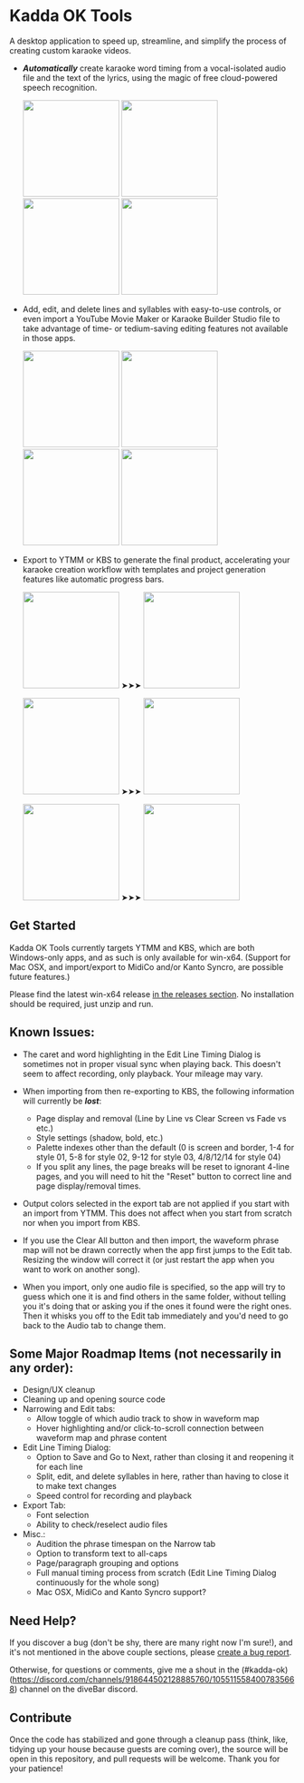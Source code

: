 # Kadda OK Tools

A desktop application to speed up, streamline, and simplify the process of creating custom karaoke videos.

 - **_Automatically_** create karaoke word timing from a vocal-isolated audio file and the text of the lyrics, using the magic of free cloud-powered speech recognition.
    
    <img src="https://github.com/KaddaOK/KaddaOKTools/assets/151568451/e2580711-a1f0-4bed-ab7f-6c50bbfa17cb" width="170"/>
    <img src="https://github.com/KaddaOK/KaddaOKTools/assets/151568451/3f1aeb61-17e6-46a0-9b79-251bd83c21ff" width="170"/>
    <img src="https://github.com/KaddaOK/KaddaOKTools/assets/151568451/8b1e0c15-c267-43a3-b8b6-a25d7f8ebfdf" width="170"/>
    <img src="https://github.com/KaddaOK/KaddaOKTools/assets/151568451/8ab3548d-ac7e-47c6-b833-4c17c5a79904" width="170"/>



 - Add, edit, and delete lines and syllables with easy-to-use controls, or even import a YouTube Movie Maker or Karaoke Builder Studio file to take advantage of time- or tedium-saving editing features not available in those apps.

    <img src="https://github.com/KaddaOK/KaddaOKTools/assets/151568451/2df82625-4008-435c-9530-2c660eddf9a0" width="170"/>
    <img src="https://github.com/KaddaOK/KaddaOKTools/assets/151568451/9546f8e9-3261-41a3-8b50-14ec31975f8e" width="170"/>
    <img src="https://github.com/KaddaOK/KaddaOKTools/assets/151568451/32004c0d-c9da-404f-88ca-ae403cd9511f" width="170"/>
    <img src="https://github.com/KaddaOK/KaddaOKTools/assets/151568451/5a7213e1-0508-4f2e-a553-60af9767e861" width="170"/>



 - Export to YTMM or KBS to generate the final product, accelerating your karaoke creation workflow with templates and project generation features like automatic progress bars.

    <img src="https://github.com/KaddaOK/KaddaOKTools/assets/151568451/7dc0a69c-8961-496d-bd70-e3d2ae2d79fa" width="170"/> ➤➤➤
    <img src="https://github.com/KaddaOK/KaddaOKTools/assets/151568451/65ade6d6-af49-4fda-af8c-201dd410266d" width="170"/>
    
    <img src="https://github.com/KaddaOK/KaddaOKTools/assets/151568451/9cf54209-0a2f-4264-8ba9-21cd30c41f79" width="170"/> ➤➤➤
    <img src="https://github.com/KaddaOK/KaddaOKTools/assets/151568451/ac56d509-3547-4627-8046-5da9675384c0" width="170"/>

    <img src="https://github.com/KaddaOK/KaddaOKTools/assets/151568451/6d912e1a-1c73-43fa-9ea2-42de87ce37c0" width="170"/> ➤➤➤
    <img src="https://github.com/KaddaOK/KaddaOKTools/assets/151568451/1d42f310-81f0-4de7-9bcc-aca4a7b690b3" width="170"/>


    

## Get Started

Kadda OK Tools currently targets YTMM and KBS, which are both Windows-only apps, and as such is only available for win-x64.  (Support for Mac OSX, and import/export to MidiCo and/or Kanto Syncro, are possible future features.)

Please find the latest win-x64 release [in the releases section](https://github.com/KaddaOK/KaddaOKTools/releases).  No installation should be required, just unzip and run.

## Known Issues:

 - The caret and word highlighting in the Edit Line Timing Dialog is sometimes not in proper visual sync when playing back.  This doesn't seem to affect recording, only playback.  Your mileage may vary.
   
 - When importing from then re-exporting to KBS, the following information will currently be **_lost_**:
   
   - Page display and removal (Line by Line vs Clear Screen vs Fade vs etc.)
   - Style settings (shadow, bold, etc.)
   - Palette indexes other than the default (0 is screen and border, 1-4 for style 01, 5-8 for style 02, 9-12 for style 03, 4/8/12/14 for style 04)
   - If you split any lines, the page breaks will be reset to ignorant 4-line pages, and you will need to hit the "Reset" button to correct line and page display/removal times.
     
 - Output colors selected in the export tab are not applied if you start with an import from YTMM.  This does not affect when you start from scratch nor when you import from KBS.
   
 - If you use the Clear All button and then import, the waveform phrase map will not be drawn correctly when the app first jumps to the Edit tab.  Resizing the window will correct it (or just restart the app when you want to work on another song).
   
 - When you import, only one audio file is specified, so the app will try to guess which one it is and find others in the same folder, without telling you it's doing that or asking you if the ones it found were the right ones. Then it whisks you off to the Edit tab immediately and you'd need to go back to the Audio tab to change them.

 
## Some Major Roadmap Items (not necessarily in any order):
 - Design/UX cleanup
 - Cleaning up and opening source code
 - Narrowing and Edit tabs:
   - Allow toggle of which audio track to show in waveform map
   - Hover highlighting and/or click-to-scroll connection between waveform map and phrase content
 - Edit Line Timing Dialog:
   - Option to Save and Go to Next, rather than closing it and reopening it for each line
   - Split, edit, and delete syllables in here, rather than having to close it to make text changes
   - Speed control for recording and playback 
 - Export Tab:
   - Font selection 
   - Ability to check/reselect audio files
 - Misc.:
     - Audition the phrase timespan on the Narrow tab
     - Option to transform text to all-caps
     - Page/paragraph grouping and options
     - Full manual timing process from scratch (Edit Line Timing Dialog continuously for the whole song)
     - Mac OSX, MidiCo and Kanto Syncro support?

## Need Help?

If you discover a bug (don't be shy, there are many right now I'm sure!), and it's not mentioned in the above couple sections, please [create a bug report](https://github.com/KaddaOK/KaddaOKTools/issues).

Otherwise, for questions or comments, give me a shout in the (#kadda-ok)(https://discord.com/channels/918644502128885760/1055115584007835668) channel on the diveBar discord.
  
## Contribute

Once the code has stabilized and gone through a cleanup pass (think, like, tidying up your house because guests are coming over), the source will be open in this repository, and pull requests will be welcome.  Thank you for your patience!
